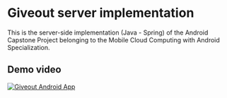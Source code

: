 # Giveout server implementation
This is the server-side implementation (Java - Spring) of the Android Capstone Project belonging to the Mobile Cloud Computing with Android Specialization.

## Demo video

[![Giveout Android App](http://img.youtube.com/vi/NYBdNsH0-Ns/0.jpg)](https://www.youtube.com/watch?v=NYBdNsH0-Ns "Giveout Android App Demo")

